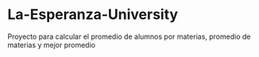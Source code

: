 # La-Esperanza-University
Proyecto para calcular el promedio de alumnos por materias, promedio de materias y mejor promedio
